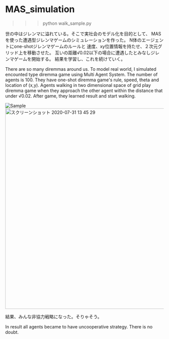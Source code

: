 # MAS_simulation
>>>python walk_sample.py

世の中はジレンマに溢れている。そこで実社会のモデル化を目的として、
MASを使った遭遇型ジレンマゲームのシミュレーションを作った。
N体のエージェントにone-shotジレンマゲームのルールと
速度、xy位置情報を持たせ、２次元グリッド上を移動させた。
互いの距離√0.02以下の場合に遭遇したとみなしジレンマゲームを開始する。
結果を学習し、これを続けていく。

There are so many diremmas around us.
To model real world, I simulated encounted type diremma game using Multi Agent System.
The number of agents is 100.
They have one-shot diremma game's rule, speed, theta and location of (x,y).
Agents walking in two dimensional space of grid play diremma game 
when they approach the other agent within the distance that under √0.02.
After game, they learned result and start walking.

![Sample](https://user-images.githubusercontent.com/38319910/89000732-12c64d00-d333-11ea-9232-e46aca3746c5.gif)
<img width="635" alt="スクリーンショット 2020-07-31 13 45 29" src="https://user-images.githubusercontent.com/38319910/89001156-4d7cb500-d334-11ea-85a5-e83597bd0f21.png">


結果、みんな非協力戦略になった。そりゃそう。

In result all agents became to have uncooperative strategy. There is no doubt.

